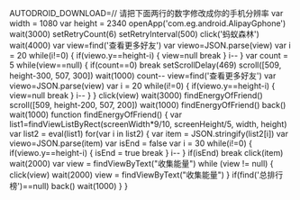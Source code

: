 AUTODROID_DOWNLOAD=// 请把下面两行的数字修改成你的手机分辨率
var width = 1080
var height = 2340
openApp('com.eg.android.AlipayGphone')
wait(3000)
setRetryCount(6)
setRetryInterval(500)
click('蚂蚁森林')
wait(4000)
var view=find('查看更多好友')
var viewo=JSON.parse(view)
var i = 20
while(i!=0) {
 if(viewo.y==height-i) {
  view=null
  break
 }
 i--
}
var count = 5
while(view==null) {
  if(count==0) break
  setScrollDelay(469)
  scroll(\[509, height-300, 507, 300\])
  wait(1000)
  count--
  view=find('查看更多好友')
  var viewo=JSON.parse(view)
  var i = 20
  while(i!=0) {
   if(viewo.y==height-i) {
    view=null
    break
   }
   i--
  }
}
click(view)
wait(3000)
findEnergyOfFriend() 
scroll(\[509, height-200, 507, 200\])
wait(1000)
findEnergyOfFriend() 
back()
wait(1000)
function findEnergyOfFriend() {
var list1=findViewListByRect(screenWidth\*9/10, screenHeight/5, width, height)
var list2 = eval(list1)
 for(var i in list2) {
  var item = JSON.stringify(list2\[i\])
  var viewo=JSON.parse(item)
  var isEnd = false
  var i = 30
  while(i!=0) {
   if(viewo.y==height-i) {
    isEnd = true
    break
   }
   i--
  }
  if(isEnd) break
  click(item)
  wait(2000)
  var view = findViewByText("收集能量")
    while (view != null) {
        click(view)
        wait(2000)
        view = findViewByText("收集能量")
    }
    if(find('总排行榜')==null) back()
  wait(1000)
 }
}
